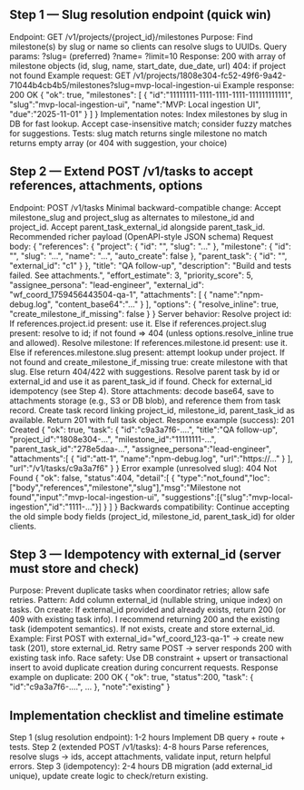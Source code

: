 ## Step 1 — Slug resolution endpoint (quick win)

Endpoint: GET /v1/projects/{project_id}/milestones
Purpose: Find milestone(s) by slug or name so clients can resolve slugs to UUIDs.
Query params:
?slug=<slug> (preferred)
?name=<name>
?limit=10
Response: 200 with array of milestone objects (id, slug, name, start_date, due_date, url)
404: if project not found
Example request: GET /v1/projects/1808e304-fc52-49f6-9a42-71044b4cb4b5/milestones?slug=mvp-local-ingestion-ui
Example response: 200 OK { "ok": true, "milestones": [ { "id":"11111111-1111-1111-1111-111111111111", "slug":"mvp-local-ingestion-ui", "name":"MVP: Local ingestion UI", "due":"2025-11-01" } ] }
Implementation notes:
Index milestones by slug in DB for fast lookup.
Accept case-insensitive match; consider fuzzy matches for suggestions.
Tests:
slug match returns single milestone
no match returns empty array (or 404 with suggestion, your choice)

## Step 2 — Extend POST /v1/tasks to accept references, attachments, options

Endpoint: POST /v1/tasks
Minimal backward-compatible change:
Accept milestone_slug and project_slug as alternates to milestone_id and project_id.
Accept parent_task_external_id alongside parent_task_id.
Recommended richer payload (OpenAPI-style JSON schema)
Request body: { "references": { "project": { "id": "<uuid>", "slug": "..." }, "milestone": { "id": "<uuid>", "slug": "...", "name": "...", "auto_create": false }, "parent_task": { "id": "<uuid>", "external_id": "c1" } }, "title": "QA follow-up", "description": "Build and tests failed. See attachments.", "effort_estimate": 3, "priority_score": 5, "assignee_persona": "lead-engineer", "external_id": "wf_coord_1759456443504-qa-1", "attachments": [ { "name":"npm-debug.log", "content_base64":"..." } ], "options": { "resolve_inline": true, "create_milestone_if_missing": false } }
Server behavior:
Resolve project id:
If references.project.id present: use it.
Else if references.project.slug present: resolve to id; if not found => 404 (unless options.resolve_inline true and allowed).
Resolve milestone:
If references.milestone.id present: use it.
Else if references.milestone.slug present: attempt lookup under project.
If not found and create_milestone_if_missing true: create milestone with that slug.
Else return 404/422 with suggestions.
Resolve parent task by id or external_id and use it as parent_task_id if found.
Check for external_id idempotency (see Step 4).
Store attachments: decode base64, save to attachments storage (e.g., S3 or DB blob), and reference them from task record.
Create task record linking project_id, milestone_id, parent_task_id as available.
Return 201 with full task object.
Response example (success): 201 Created { "ok": true, "task": { "id":"c9a3a7f6-....", "title":"QA follow-up", "project_id":"1808e304-...", "milestone_id":"11111111-...", "parent_task_id":"278e5daa-...", "assignee_persona":"lead-engineer", "attachments":[ { "id":"att-1", "name":"npm-debug.log", "url":"https://..." } ], "url":"/v1/tasks/c9a3a7f6" } }
Error example (unresolved slug): 404 Not Found { "ok": false, "status":404, "detail":[ { "type":"not_found","loc":["body","references","milestone","slug"],"msg":"Milestone not found","input":"mvp-local-ingestion-ui", "suggestions":[{"slug":"mvp-local-ingestion","id":"1111-..."}] } ] }
Backwards compatibility:
Continue accepting the old simple body fields (project_id, milestone_id, parent_task_id) for older clients.

## Step 3 — Idempotency with external_id (server must store and check)

Purpose: Prevent duplicate tasks when coordinator retries; allow safe retries.
Pattern:
Add column external_id (nullable string, unique index) on tasks.
On create:
If external_id provided and already exists, return 200 (or 409 with existing task info). I recommend returning 200 and the existing task (idempotent semantics).
If not exists, create and store external_id.
Example:
First POST with external_id="wf_coord_123-qa-1" → create new task (201), store external_id.
Retry same POST → server responds 200 with existing task info.
Race safety:
Use DB constraint + upsert or transactional insert to avoid duplicate creation during concurrent requests.
Response example on duplicate: 200 OK { "ok": true, "status":200, "task": { "id":"c9a3a7f6-....", ... }, "note":"existing" }

## Implementation checklist and timeline estimate

Step 1 (slug resolution endpoint): 1-2 hours
Implement DB query + route + tests.
Step 2 (extended POST /v1/tasks): 4-8 hours
Parse references, resolve slugs -> ids, accept attachments, validate input, return helpful errors.
Step 3 (idempotency): 2-4 hours
DB migration (add external_id unique), update create logic to check/return existing.
